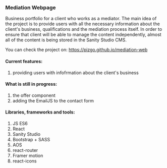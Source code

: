 ### Mediation Webpage

Business portfolio for a client who works as a mediator. The main idea of the project is to provide users with all the necessary information about the client's business, qualifications and the mediation process itself. 
In order to ensure that client will be able to manage the content independently, almost all of the content is being stored in the Sanity Studio CMS. 

You can check the project on: https://pizgo.github.io/mediation-web</br>


#### Current features:
1. providing users with infofrmation about the client's business

#### What is still in progress:
1. the offer component 
2. adding the EmailJS to the contact form


#### Libraries, frameworks and tools:

1. JS ES6
2. React
3. Sanity Studio
3. Bootstrap + SASS
4. AOS
5. react-router
6. Framer motion
7. react-icons
